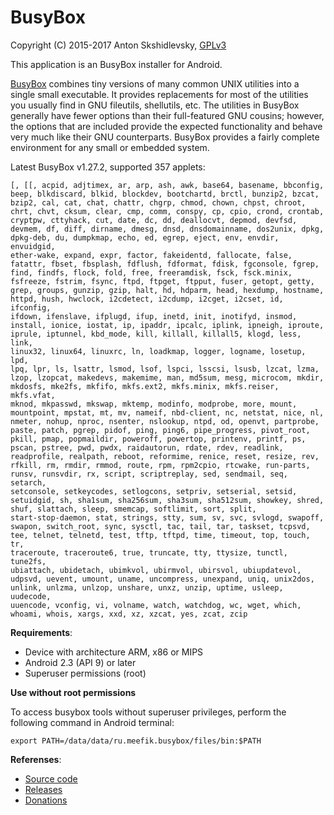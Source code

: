 # BusyBox

Copyright (C) 2015-2017 Anton Skshidlevsky, [GPLv3](http://opensource.org/licenses/gpl-3.0.html)

This application is an BusyBox installer for Android.

[BusyBox](http://busybox.net) combines tiny versions of many common UNIX utilities into a single small executable. It provides replacements for most of the utilities you usually find in GNU fileutils, shellutils, etc. The utilities in BusyBox generally have fewer options than their full-featured GNU cousins; however, the options that are included provide the expected functionality and behave very much like their GNU counterparts. BusyBox provides a fairly complete environment for any small or embedded system.

Latest BusyBox v1.27.2, supported 357 applets:

	[, [[, acpid, adjtimex, ar, arp, ash, awk, base64, basename, bbconfig,
	beep, blkdiscard, blkid, blockdev, bootchartd, brctl, bunzip2, bzcat,
	bzip2, cal, cat, chat, chattr, chgrp, chmod, chown, chpst, chroot,
	chrt, chvt, cksum, clear, cmp, comm, conspy, cp, cpio, crond, crontab,
	cryptpw, cttyhack, cut, date, dc, dd, deallocvt, depmod, devfsd,
	devmem, df, diff, dirname, dmesg, dnsd, dnsdomainname, dos2unix, dpkg,
	dpkg-deb, du, dumpkmap, echo, ed, egrep, eject, env, envdir, envuidgid,
	ether-wake, expand, expr, factor, fakeidentd, fallocate, false,
	fatattr, fbset, fbsplash, fdflush, fdformat, fdisk, fgconsole, fgrep,
	find, findfs, flock, fold, free, freeramdisk, fsck, fsck.minix,
	fsfreeze, fstrim, fsync, ftpd, ftpget, ftpput, fuser, getopt, getty,
	grep, groups, gunzip, gzip, halt, hd, hdparm, head, hexdump, hostname,
	httpd, hush, hwclock, i2cdetect, i2cdump, i2cget, i2cset, id, ifconfig,
	ifdown, ifenslave, ifplugd, ifup, inetd, init, inotifyd, insmod,
	install, ionice, iostat, ip, ipaddr, ipcalc, iplink, ipneigh, iproute,
	iprule, iptunnel, kbd_mode, kill, killall, killall5, klogd, less, link,
	linux32, linux64, linuxrc, ln, loadkmap, logger, logname, losetup, lpd,
	lpq, lpr, ls, lsattr, lsmod, lsof, lspci, lsscsi, lsusb, lzcat, lzma,
	lzop, lzopcat, makedevs, makemime, man, md5sum, mesg, microcom, mkdir,
	mkdosfs, mke2fs, mkfifo, mkfs.ext2, mkfs.minix, mkfs.reiser, mkfs.vfat,
	mknod, mkpasswd, mkswap, mktemp, modinfo, modprobe, more, mount,
	mountpoint, mpstat, mt, mv, nameif, nbd-client, nc, netstat, nice, nl,
	nmeter, nohup, nproc, nsenter, nslookup, ntpd, od, openvt, partprobe,
	paste, patch, pgrep, pidof, ping, ping6, pipe_progress, pivot_root,
	pkill, pmap, popmaildir, poweroff, powertop, printenv, printf, ps,
	pscan, pstree, pwd, pwdx, raidautorun, rdate, rdev, readlink,
	readprofile, realpath, reboot, reformime, renice, reset, resize, rev,
	rfkill, rm, rmdir, rmmod, route, rpm, rpm2cpio, rtcwake, run-parts,
	runsv, runsvdir, rx, script, scriptreplay, sed, sendmail, seq, setarch,
	setconsole, setkeycodes, setlogcons, setpriv, setserial, setsid,
	setuidgid, sh, sha1sum, sha256sum, sha3sum, sha512sum, showkey, shred,
	shuf, slattach, sleep, smemcap, softlimit, sort, split,
	start-stop-daemon, stat, strings, stty, sum, sv, svc, svlogd, swapoff,
	swapon, switch_root, sync, sysctl, tac, tail, tar, taskset, tcpsvd,
	tee, telnet, telnetd, test, tftp, tftpd, time, timeout, top, touch, tr,
	traceroute, traceroute6, true, truncate, tty, ttysize, tunctl, tune2fs,
	ubiattach, ubidetach, ubimkvol, ubirmvol, ubirsvol, ubiupdatevol,
	udpsvd, uevent, umount, uname, uncompress, unexpand, uniq, unix2dos,
	unlink, unlzma, unlzop, unshare, unxz, unzip, uptime, usleep, uudecode,
	uuencode, vconfig, vi, volname, watch, watchdog, wc, wget, which,
	whoami, whois, xargs, xxd, xz, xzcat, yes, zcat, zcip

**Requirements**:

* Device with architecture ARM, x86 or MIPS
* Android 2.3 (API 9) or later
* Superuser permissions (root)

**Use without root permissions**

To access busybox tools without superuser privileges, perform the following command in Android terminal:

    export PATH=/data/data/ru.meefik.busybox/files/bin:$PATH

**Referenses**:

* [Source code](https://github.com/meefik/busybox)
* [Releases](https://github.com/meefik/busybox/releases)
* [Donations](http://meefik.github.io/donate/)
